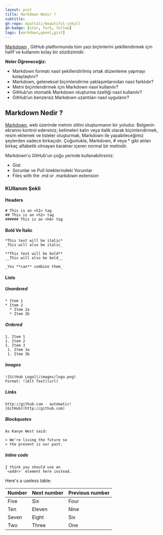 ```yaml
---
layout: post
title: Markdown Nedir ?
subtitle:
gh-repo: daattali/beautiful-jekyll
gh-badge: [star, fork, follow]
tags: [markdown,genel,gist]
---
```


[Markdown](http://markdowntutorial.com/) , GitHub platformunda tüm yazı biçimlerini şekillendirmek için hafif ve kullanımı kolay bir sözdizimidir.


**Neler Öğreneceğiz:**
- Markdown formatı nasıl şekillendirilmiş ortak düzenleme yapmayı kolaylaştırır?
- Markdown, geleneksel biçimlendirme yaklaşımlarından nasıl farklıdır?
- Metni biçimlendirmek için Markdown nasıl kullanılır?
- GitHub’un otomatik Markdown oluşturma özelliği nasıl kullanılır?
- GitHub’un benzersiz Markdown uzantıları nasıl uygulanır?


## Markdown Nedir ? 

[Markdown](http://markdowntutorial.com/), web üzerinde metnin stilini oluşturmanın bir yoludur. Belgenin ekranını kontrol edersiniz; kelimeleri kalın veya italik olarak biçimlendirmek, resim eklemek ve listeler oluşturmak, Markdown ile yapabileceğimiz şeylerden sadece birkaçıdır. Çoğunlukla, Markdown, # veya * gibi atılan birkaç alfabetik olmayan karakter içeren normal bir metindir.

Markdown'u GitHub'un çoğu yerinde kullanabilirsiniz:
- Gist
- Sorunlar ve Pull İsteklerindeki Yorumlar
- Files with the .md or .markdown extension

### KUllanım Şekli

#### Headers

~~~
# This is an <h1> tag
## This is an <h2> tag
###### This is an <h6> tag
~~~

#### Bold Ve İtalic

~~~
*This text will be italic*
_This will also be italic_

**This text will be bold**
__This will also be bold__

_You **can** combine them_
~~~

#### Lists

##### Unordered

~~~
* Item 1
* Item 2
  * Item 2a
  * Item 2b
  ~~~

  ##### Ordered
  ~~~
  1. Item 1
1. Item 2
1. Item 3
   1. Item 3a
   1. Item 3b
   ~~~

   ##### Images
   ~~~
   ![GitHub Logo](/images/logo.png)
Format: ![Alt Text](url)
   ~~~

   ##### Links
   ~~~
   http://github.com - automatic!
[GitHub](http://github.com)
   ~~~

   ##### Blockquotes
   ~~~
   As Kanye West said:

> We're living the future so
> the present is our past.
   ~~~

   ##### Inline code
   ~~~
   I think you should use an
`<addr>` element here instead.
   ~~~

Here's a useless table:

| Number | Next number | Previous number |
| :------ |:--- | :--- |
| Five | Six | Four |
| Ten | Eleven | Nine |
| Seven | Eight | Six |
| Two | Three | One |



